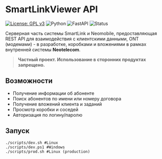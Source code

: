 # SmartLinkViewer API

[![License: GPL v3](https://img.shields.io/badge/License-GPLv3-blue.svg)](LICENSE)
![Python](https://img.shields.io/badge/Python-3.12%2B-blue)
![FastAPI](https://img.shields.io/badge/Framework-FastAPI-green)
![Status](https://img.shields.io/badge/Status-Active-brightgreen)

Серверная часть системы SmartLink и Neomobile, предоставляющая REST API для взаимодействия с клиентскими данными, ONT (модемами) - в разработке, коробками и вложениями в рамках внутренней системы **Neotelecom**.

> **Частный проект. Использование в сторонних продуктах запрещено.**


##  Возможности

- Получение информации об абоненте
- Поиск абонентов по имени или номеру договора
- Получение вложений клиента и заданий
- Просмотр коробки и соседей
- Авторизация по логину/паролю

## Запуск
```
./scripts/dev.sh #Linux
./scripts/dev.ps1 #Windows
./scripts/prod.sh #Linux (production)
```
